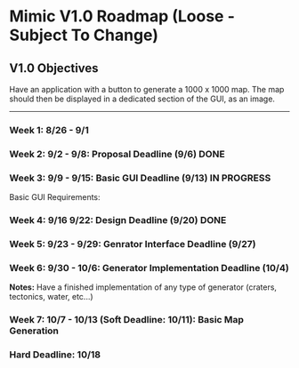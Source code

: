 # Mimic V1.0 Roadmap (Loose - Subject To Change)

## V1.0 Objectives
Have an application with a button to generate a 1000 x 1000 map. The map should then be displayed in a dedicated section of the GUI, as an image.

---

### Week 1: 8/26 - 9/1

### Week 2: 9/2 - 9/8: Proposal Deadline (9/6) DONE

### Week 3: 9/9 - 9/15: Basic GUI Deadline (9/13) IN PROGRESS
Basic GUI Requirements:


### Week 4: 9/16 9/22: Design Deadline (9/20) DONE

### Week 5: 9/23 - 9/29: Genrator Interface Deadline (9/27) 

### Week 6: 9/30 - 10/6: Generator Implementation Deadline (10/4) 

**Notes:** Have a finished implementation of any type of generator (craters, tectonics, water, etc...)

### Week 7: 10/7 - 10/13 (Soft Deadline: 10/11): Basic Map Generation

### Hard Deadline: 10/18

